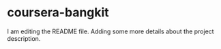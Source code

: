 # coursera-bangkit
I am editing the README file. Adding some more details about the project description.
